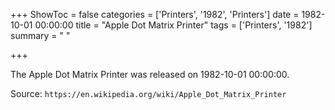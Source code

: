 +++
ShowToc = false
categories = ['Printers', '1982', 'Printers']
date = 1982-10-01 00:00:00
title = "Apple Dot Matrix Printer"
tags = ['Printers', '1982']
summary = " "

+++

The Apple Dot Matrix Printer was released on 1982-10-01 00:00:00.

Source: `https://en.wikipedia.org/wiki/Apple_Dot_Matrix_Printer`
